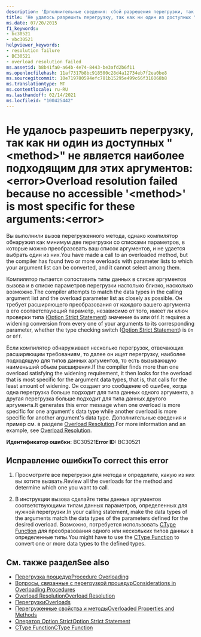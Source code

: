 ```yaml
---
description: 'Дополнительные сведения: сбой разрешения перегрузки, так как <method> для этих аргументов нет доступного "".<error>'
title: 'Не удалось разрешить перегрузку, так как ни один из доступных "<method>" не является наиболее подходящим для этих аргументов: <error>'
ms.date: 07/20/2015
f1_keywords:
- bc30521
- vbc30521
helpviewer_keywords:
- resolution failure
- BC30521
- overload resolution failed
ms.assetid: b8b41fa0-a64b-4e74-8443-be3afd2b6f11
ms.openlocfilehash: 11af7317b8bc918500c28d4a12734eb7f2ea0be8
ms.sourcegitcommit: 10e719780594efc781b15295e499c66f316068b8
ms.translationtype: MT
ms.contentlocale: ru-RU
ms.lasthandoff: 02/14/2021
ms.locfileid: "100425442"
---
```

# <a name="overload-resolution-failed-because-no-accessible-method-is-most-specific-for-these-argumentserror"></a><span data-ttu-id="17252-103">Не удалось разрешить перегрузку, так как ни один из доступных "\<method>" не является наиболее подходящим для этих аргументов: \<error></span><span class="sxs-lookup"><span data-stu-id="17252-103">Overload resolution failed because no accessible '\<method>' is most specific for these arguments:\<error></span></span>

<span data-ttu-id="17252-104">Вы выполнили вызов перегруженного метода, однако компилятор обнаружил как минимум две перегрузки со списками параметров, в которые можно преобразовать ваш список аргументов, и не удается выбрать один из них.</span><span class="sxs-lookup"><span data-stu-id="17252-104">You have made a call to an overloaded method, but the compiler has found two or more overloads with parameter lists to which your argument list can be converted, and it cannot select among them.</span></span>  
  
 <span data-ttu-id="17252-105">Компилятор пытается сопоставить типы данных в списке аргументов вызова и в списке параметров перегрузки настолько близко, насколько возможно.</span><span class="sxs-lookup"><span data-stu-id="17252-105">The compiler attempts to match the data types in the calling argument list and the overload parameter list as closely as possible.</span></span> <span data-ttu-id="17252-106">Он требует расширяющего преобразования от каждого вашего аргумента в его соответствующий параметр, независимо от того, имеет ли ключ проверки типа ([Option Strict Statement](../language-reference/statements/option-strict-statement.md)) значение `On` или `Off`.</span><span class="sxs-lookup"><span data-stu-id="17252-106">It requires a widening conversion from every one of your arguments to its corresponding parameter, whether the type checking switch ([Option Strict Statement](../language-reference/statements/option-strict-statement.md)) is `On` or `Off`.</span></span>  
  
 <span data-ttu-id="17252-107">Если компилятор обнаруживает несколько перегрузок, отвечающих расширяющим требованиям, то далее он ищет перегрузку, наиболее подходящую для типов данных аргументов, то есть вызывающую наименьший объем расширения.</span><span class="sxs-lookup"><span data-stu-id="17252-107">If the compiler finds more than one overload satisfying the widening requirement, it then looks for the overload that is most specific for the argument data types, that is, that calls for the least amount of widening.</span></span> <span data-ttu-id="17252-108">Он создает это сообщение об ошибке, когда одна перегрузка больше подходит для типа данных одного аргумента, а другая перегрузка больше подходит для типа данных другого аргумента.</span><span class="sxs-lookup"><span data-stu-id="17252-108">It generates this error message when one overload is more specific for one argument's data type while another overload is more specific for another argument's data type.</span></span> <span data-ttu-id="17252-109">Дополнительные сведения и пример см. в разделе [Overload Resolution](../programming-guide/language-features/procedures/overload-resolution.md).</span><span class="sxs-lookup"><span data-stu-id="17252-109">For more information and an example, see [Overload Resolution](../programming-guide/language-features/procedures/overload-resolution.md).</span></span>  
  
 <span data-ttu-id="17252-110">**Идентификатор ошибки:** BC30521</span><span class="sxs-lookup"><span data-stu-id="17252-110">**Error ID:** BC30521</span></span>  
  
## <a name="to-correct-this-error"></a><span data-ttu-id="17252-111">Исправление ошибки</span><span class="sxs-lookup"><span data-stu-id="17252-111">To correct this error</span></span>  
  
1. <span data-ttu-id="17252-112">Просмотрите все перегрузки для метода и определите, какую из них вы хотите вызвать.</span><span class="sxs-lookup"><span data-stu-id="17252-112">Review all the overloads for the method and determine which one you want to call.</span></span>  
  
2. <span data-ttu-id="17252-113">В инструкции вызова сделайте типы данных аргументов соответствующими типам данных параметров, определенных для нужной перегрузки.</span><span class="sxs-lookup"><span data-stu-id="17252-113">In your calling statement, make the data types of the arguments match the data types of the parameters defined for the desired overload.</span></span> <span data-ttu-id="17252-114">Возможно, потребуется использовать [CType Function](../language-reference/functions/ctype-function.md) для преобразования одного или нескольких типов данных в определенные типы.</span><span class="sxs-lookup"><span data-stu-id="17252-114">You might have to use the [CType Function](../language-reference/functions/ctype-function.md) to convert one or more data types to the defined types.</span></span>  
  
## <a name="see-also"></a><span data-ttu-id="17252-115">См. также раздел</span><span class="sxs-lookup"><span data-stu-id="17252-115">See also</span></span>

- [<span data-ttu-id="17252-116">Перегрузка процедур</span><span class="sxs-lookup"><span data-stu-id="17252-116">Procedure Overloading</span></span>](../programming-guide/language-features/procedures/procedure-overloading.md)
- [<span data-ttu-id="17252-117">Вопросы, связанные с перегрузкой процедур</span><span class="sxs-lookup"><span data-stu-id="17252-117">Considerations in Overloading Procedures</span></span>](../programming-guide/language-features/procedures/considerations-in-overloading-procedures.md)
- [<span data-ttu-id="17252-118">Overload Resolution</span><span class="sxs-lookup"><span data-stu-id="17252-118">Overload Resolution</span></span>](../programming-guide/language-features/procedures/overload-resolution.md)
- [<span data-ttu-id="17252-119">Перегрузки</span><span class="sxs-lookup"><span data-stu-id="17252-119">Overloads</span></span>](../language-reference/modifiers/overloads.md)
- [<span data-ttu-id="17252-120">Перегруженные свойства и методы</span><span class="sxs-lookup"><span data-stu-id="17252-120">Overloaded Properties and Methods</span></span>](../programming-guide/language-features/objects-and-classes/overloaded-properties-and-methods.md)
- [<span data-ttu-id="17252-121">Оператор Option Strict</span><span class="sxs-lookup"><span data-stu-id="17252-121">Option Strict Statement</span></span>](../language-reference/statements/option-strict-statement.md)
- [<span data-ttu-id="17252-122">CType Function</span><span class="sxs-lookup"><span data-stu-id="17252-122">CType Function</span></span>](../language-reference/functions/ctype-function.md)
